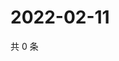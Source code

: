# 2022-02-11

共 0 条

<!-- BEGIN WEIBO -->
<!-- 最后更新时间 Fri Feb 11 2022 22:13:05 GMT+0800 (China Standard Time) -->

<!-- END WEIBO -->
